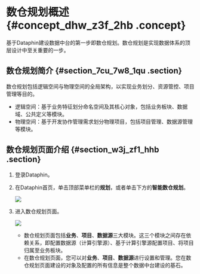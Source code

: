 # 数仓规划概述 {#concept_dhw_z3f_2hb .concept}

基于Dataphin建设数据中台的第一步即数仓规划。数仓规划是实现数据体系的顶层设计中至关重要的一步。

## 数仓规划简介 {#section_7cu_7w8_1qu .section}

数仓规划包括逻辑空间与物理空间的全局架构，以实现业务划分、资源管控、项目管理等目的。

-   逻辑空间：基于业务特征划分命名空间及其核心对象，包括业务板块、数据域、公共定义等模块。
-   物理空间：基于开发协作管理需求划分物理项目，包括项目管理、数据源管理等模块。

## 数仓规划页面介绍 {#section_w3j_zf1_hhb .section}

1.  登录Dataphin。
2.  在Dataphin首页，单击顶部菜单栏的**规划**，或者单击下方的**智能数仓规划**。

    ![](http://static-aliyun-doc.oss-cn-hangzhou.aliyuncs.com/assets/img/148397/156134649641387_zh-CN.png)

3.  进入数仓规划页面。

    ![](http://static-aliyun-doc.oss-cn-hangzhou.aliyuncs.com/assets/img/148397/156134649748936_zh-CN.png)

    -   数仓规划页面包括**业务**、**项目**、**数据源**三大模块。这三个模块之间存在依赖关系，即配置数据源（计算引擎源）、基于计算引擎源配置项目、将项目归属至业务板块。
    -   在数仓规划页面，您可以对**业务**、**项目**、**数据源**进行设置和管理。您在数仓规划页面建设的对象及配置的所有信息是整个数据中台建设的基石。

